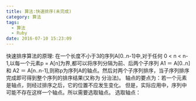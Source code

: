 ```yaml
---
title: 算法:快速排序(未完成)
category: 算法
tags:
  - 算法
  - Ruby
date: 2016-07-10 15:23:09
---
```

快速排序算法的原理:
在一个长度不小于3的序列A[0..n-1]中,对于任何 0 < n < n-1,以每一个元素p = A[n]为界,都可以将序列分隔为前、后两个子序列 A1 ＝ A[0..n]和 A2 ＝ A[n..n-1],则称p为序列A的轴点。然后对两个子序列排序，当子序列排序完成即可得到整个序列的排序结果(又称为 分治法)。
轴点的要点为：若一个元素是轴点，则经过排序之后，它的位置不应发生变化。
但是，实际应用中，序列中可能不存在这样一个轴点。所以需要选取轴点。
选取轴点：
```ruby

```